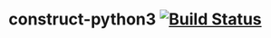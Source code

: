 # construct-python3 [![Build Status](https://travis-ci.org/clearfraction/construct-python3.svg?branch=master)](https://travis-ci.org/clearfraction/construct-python3)

